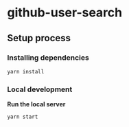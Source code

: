 # github-user-search

## Setup process

### Installing dependencies

```bash
yarn install
```

### Local development

**Run the local server**

```bash
yarn start
```
